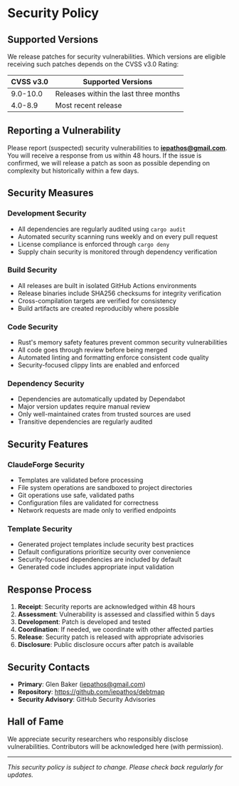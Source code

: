 # Security Policy

## Supported Versions

We release patches for security vulnerabilities. Which versions are eligible receiving such patches depends on the CVSS v3.0 Rating:

| CVSS v3.0 | Supported Versions                        |
| --------- | ----------------------------------------- |
| 9.0-10.0  | Releases within the last three months    |
| 4.0-8.9   | Most recent release                       |

## Reporting a Vulnerability

Please report (suspected) security vulnerabilities to **[iepathos@gmail.com](mailto:iepathos@gmail.com)**. You will receive a response from us within 48 hours. If the issue is confirmed, we will release a patch as soon as possible depending on complexity but historically within a few days.

## Security Measures

### Development Security
- All dependencies are regularly audited using `cargo audit`
- Automated security scanning runs weekly and on every pull request
- License compliance is enforced through `cargo deny`
- Supply chain security is monitored through dependency verification

### Build Security
- All releases are built in isolated GitHub Actions environments
- Release binaries include SHA256 checksums for integrity verification
- Cross-compilation targets are verified for consistency
- Build artifacts are created reproducibly where possible

### Code Security
- Rust's memory safety features prevent common security vulnerabilities
- All code goes through review before being merged
- Automated linting and formatting enforce consistent code quality
- Security-focused clippy lints are enabled and enforced

### Dependency Security
- Dependencies are automatically updated by Dependabot
- Major version updates require manual review
- Only well-maintained crates from trusted sources are used
- Transitive dependencies are regularly audited

## Security Features

### ClaudeForge Security
- Templates are validated before processing
- File system operations are sandboxed to project directories
- Git operations use safe, validated paths
- Configuration files are validated for correctness
- Network requests are made only to verified endpoints

### Template Security
- Generated project templates include security best practices
- Default configurations prioritize security over convenience
- Security-focused dependencies are included by default
- Generated code includes appropriate input validation

## Response Process

1. **Receipt**: Security reports are acknowledged within 48 hours
2. **Assessment**: Vulnerability is assessed and classified within 5 days
3. **Development**: Patch is developed and tested
4. **Coordination**: If needed, we coordinate with other affected parties
5. **Release**: Security patch is released with appropriate advisories
6. **Disclosure**: Public disclosure occurs after patch is available

## Security Contacts

- **Primary**: Glen Baker (iepathos@gmail.com)
- **Repository**: https://github.com/iepathos/debtmap
- **Security Advisory**: GitHub Security Advisories

## Hall of Fame

We appreciate security researchers who responsibly disclose vulnerabilities. Contributors will be acknowledged here (with permission).

---

*This security policy is subject to change. Please check back regularly for updates.*
